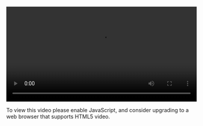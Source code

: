 <video controls="" style="width: 100%; display: block;"><source src="http://o86bpj665.bkt.clouddn.com/webpack-react-mole/7-react-router.mp4" type="video/mp4"><p>To view this video please enable JavaScript, and consider upgrading to a web browser that supports HTML5 video.</p></video>
